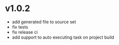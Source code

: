 # v1.0.2

 - add generated file to source set
 - fix tests
 - fix release ci
 - add support to auto executing task on project build
